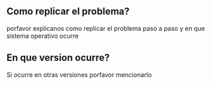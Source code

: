 ## Como replicar el problema?
porfavor explicanos como replicar el problema paso a paso y en que sistema operativo ocurre
## En que version ocurre?
Si ocurre en otras versiones porfavor mencionarlo
